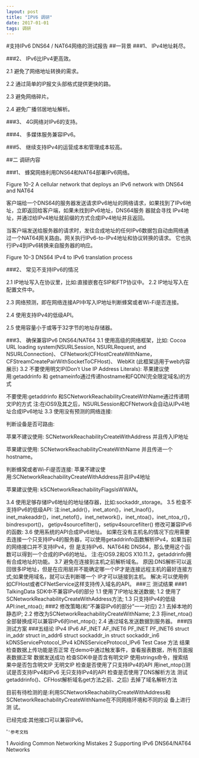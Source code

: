 ```yaml
---
layout: post
title: "IPV6 调研"
date: 2017-01-01 
tags: 调研   
---
```


#支持IPv6 DNS64 / NAT64网络的测试报告 
##一背景
###1、 IPv4地址耗尽。

###2、 IPv6比IPv4更高效。

2.1 避免了网络地址转换的需求。

2.2 通过简单的IP报文头部格式提供更快的路。 

2.3 避免网络碎片。

2.4 避免广播邻居地址解析。

###3、 4G网络对IPv6的支持。

###4、 多媒体服务兼容IPv6。

###5、 继续支持IPv4的运营成本和管理成本较高。

##二 调研内容

###1、 蜂窝网络利用DNS64和NAT64部署IPv6网络。

Figure 10-2 A cellular network that deploys an IPv6 network with DNS64 and NAT64

客户端给一个DNS64的服务器发送请求IPv6地址的网络请求，如果找到了IPv6地址，立即返回给客户端，如果未找到IPv6地址，DNS64服务
器就会寻找 IPv4地址，并通过给IPv4地址就前缀的方式合成IPv4地址并且返回。

当客户端发送给服务器的请求时，发往合成地址的任何IPv6数据包自动由网络通过一个NAT64网关路由。网关执行IPv6-to-IPv4地址和协议转换的请求。 它也执行IPv4到IPv6转换来自服务器的响应。

Figure 10-3 DNS64 IPv4 to IPv6 translation process

###2、 常见不支持IPv6的情况

2.1 IP地址写入在协议里，比如:直接嵌套在SIP和FTP协议中。
2.2 IP地址写入在配置文件中。

2.3 网络预测，即在网络连接API中写入IP地址判断蜂窝或者Wi-Fi是否连接。 

2.4 使用支持IPv4的低级API。

2.5 使用容量小于或等于32字节的地址存储器。

###3、 确保兼容IPv6 DNS64/NAT64 
3.1 使用高级的网络框架，比如:
Cocoa URL loading system(NSURLSession, NSURLRequest, and NSURLConnection)、 CFNetwork(CFHostCreateWithName，CFStreamCreatePairWithSocketToCFHost)、 WebKit (此框架适用于web内容展示)
3.2 不要使用明文IP(Don’t Use IP Address Literals):
苹果建议使用:getaddrinfo 和 getnameinfo通过传递hostname和FQDN(完全限定域名)的方式

不要使用:getaddrinfo 和SCNetworkReachabilityCreateWithName通过传递明文IP的方式 注:在iOS9及其之后，NSURLSession和CFNetwork会自动从IPv4地址合成IPv6地址
3.3 使用没有预测的网络连接:

判断设备是否可路由:

苹果不建议使用: SCNetworkReachabilityCreateWithAddress 并且传入IP地址

苹果建议使用: SCNetworkReachabilityCreateWithName 并且传进一个hostname。

判断蜂窝或者Wi-Fi是否连接:
苹果不建议使用:SCNetworkReachabilityCreateWithAddress并且IPv4地址

苹果建议使用: kSCNetworkReachabilityFlagsIsWWAN。

3.4 使用足够存储IPv6地址的地址储存器，比如:sockaddr_storage。
3.5 检查不支持IPv6的低级API:
注:inet_addr()，inet_aton()，inet_lnaof()，inet_makeaddr()，inet_netof()，inet_network()，inet_ntoa()，inet_ntoa_r()，bindresvport()， getipv4sourcefilter()，setipv4sourcefilter()
修改可兼容IPv6的函数:
3.6 使用系统的API合成IPv6地址。 如果在没有主机名的情况下应用需要去连接一个只支持IPv4的服务器，可以使用getaddrinfo函数解析IPv4，如果当前的网络接口并不支持IPv4，但
是支持IPv6、NAT64和 DNS64，那么使用这个函数可以得到一个合成的IPv6的地址。
注:在iOS9.2和OS X10.11.2，getaddrinfo拥有合成地址的功能。
3.7 避免在连接到主机之前解析域名。
原因:DNS解析可以返回很多IP地址，但是在应用层并不能确定哪一个IP才是连接远程主机的最好连接方式;如果使用域名，就可以去判断哪一个 IP才可以链接到主机。
解决:可以使用例如CFHost或者CFNetService这样支持传入域名的API。
###三 测试结果
###1 TalkingData SDK中不兼容IPv6的部分
1.1 使用了IP地址发送数据;
1.2 使用了SCNetworkReachabilityCreateWithAddress方法; 1.3 只支持IPv4的低级API:inet_ntoa();
###2 修改策略(和“不兼容IPv6的部分”一一对应)
2.1 去掉本地的静态IP;
2.2 修改为SCNetworkReachabilityCreateWithName; 2.3 将inet_ntoa()全部替换成可以兼容IPv6的inet_ntop(); 2.4 通过域名发送数据到服务器。
###四 测试方案
###五结论
IPv4
IPv6
AF_INET
AF_INET6
PF_INET
PF_INET6
struct in_addr
struct in_addr6
struct sockaddr_in
struct sockaddr_in6
kDNSServiceProtocol_IPv4
kDNSServiceProtocol_IPv6
Test Case
方法
结果
检查数据上传功能是否正常
在demo中通过触发事件，查看报表数据，所有页面报表数据正常
数据发送成功
检查SDK中是否含有明文IP
使用strings命令，搜索结果中是否包含明文IP
无明文IP
检查是否使用了只支持IPv4的API
用inet_ntop()测试是否支持IPv4和IPv6
无只支持IPv4的API
检查是否使用了DNS解析方法
测试getaddrinfo()、CFHost解析域名get方法之前、之后)
去掉了域名解析方法

目前有待检测的是:利用SCNetworkReachabilityCreateWithAddress和SCNetworkReachabilityCreateWithName在不同网络环境和不同的设
备上进行测 试。

已经完成:其他接口可以兼容IPv6。 

'`'参考文档`

1 Avoiding Common Networking Mistakes 2 Supporting IPv6 DNS64/NAT64 Networks

